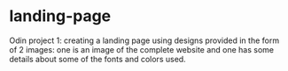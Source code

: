 # landing-page
Odin project 1: creating a landing page using designs provided in the form of 2 images: one is an image of the complete website and one has some details about some of the fonts and colors used.


